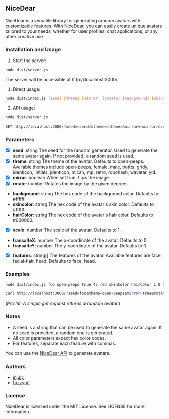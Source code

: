 ## NiceDear

NiceDear is a versatile library for generating random avatars with customizable features. With NiceDear, you can easily create unique avatars tailored to your needs, whether for user profiles, chat applications, or any other creative use.

### Installation and Usage

1. Start the server:

```bash
node dist/server.js
```

The server will be accessible at http://localhost:3000/.

1. Direct usage:

```bash
node dist/index.js [seed] [theme] [mirror] [rotate] [background] [skincolor] [hairColor] [scale] [transalteX] [transalteY] [features]
```

2. API usage:

```bash
node dist/server.js
```

```bash
GET http://localhost:3000/?seed=<seed>&theme=<theme>&mirror=<mirror>&rotate=<rotate>&background=<background>&skincolor=<skincolor>&hairColor=<hairColor>&scale=<scale>&transalteX=<transalteX>&transalteY=<transalteY>&features[]=feature1&features[]=feature2
```

### Parameters

- [x] **seed**: string
The seed for the random generator. Used to generate the same avatar again. If not provided, a random seed is used.
- [x] **theme**: string
The theme of the avatar. Defaults to open-peeps. Available themes include open-peeps, female, male, bottts, gridy, identicon, initials, jdenticon, micah, mp, retro, robohash, wavatar, yld.
- [x] **mirror**: boolean
When set true, flips the image.
- [x]  **rotate**: number
Rotates the image by the given degrees.
- **background**: string
The hex code of the background color. Defaults to #ffffff.
- **skincolor**: string
The hex code of the avatar's skin color. Defaults to #ffffff.
- **hairColor**: string
The hex code of the avatar's hair color. Defaults to #000000.
- [x] **scale**: number
The scale of the avatar. Defaults to 1.
- **transalteX**: number
The x-coordinate of the avatar. Defaults to 0.
- **transalteY**: number
The y-coordinate of the avatar. Defaults to 0.
- [x] **features**: string[]
The features of the avatar. Available features are face, facial-hair, head. Defaults to face, head.

### Examples

```bash
node dist/index.js foo open-peeps true 45 red skinColor hairColor 1.0 10.0 20.0 face,facial-hair,head
```

```bash
curl http://localhost:3000/?seed=foo&theme=open-peeps&mirror=true&rotate=45&background=red&skincolor=skinColor&hairColor=hairColor&scale=1.0&transalteX=10.0&transalteY=20.0&features[]=face&features[]=facial-hair&features[]=head
```

(*Pro tip: A simple get request returns a random avatar.*)

### Notes

- A seed is a string that can be used to generate the same avatar again. If no seed is provided, a random one is generated.
- All color parameters expect hex color codes.
- For features, separate each feature with commas.

You can use the [NiceDear API](https://api.nicedear.vip/) to generate avatars.


### Authors

- [injuly](https://injuly.in)
- [fuzzymf](https://anubhavp.dev)



### License

NiceDear is licensed under the MIT License. See LICENSE for more information.
